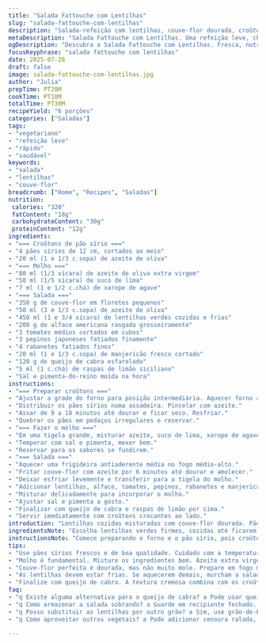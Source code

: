 ```yaml
---
title: "Salada Fattouche com Lentilhas"
slug: "salada-fattouche-com-lentilhas"
description: "Salada-refeição com lentilhas, couve-flor dourada, croûtons crocantes de pão sírio, legumes frescos e queijo branco. Combinação de sabores mediterrâneos, toque cítrico do limão, e ervas frescas. Versão vegetariana sem ovos ou nozes. Combina textura crocante com suculência dos legumes e cremosidade do queijo. Rápida preparação com tempos ajustados para intensificar o sabor e garantir prato leve e nutritivo."
metaDescription: "Salada Fattouche com Lentilhas. Uma refeição leve, cheia de sabor e ideal para dias quentes. Texturas crocantes e legumes frescos."
ogDescription: "Descubra a Salada Fattouche com Lentilhas. Fresca, nutritiva e perfeita para almoços rápidos. Uma explosão de sabores mediterrâneos."
focusKeyphrase: "salada fattouche com lentilhas"
date: 2025-07-28
draft: false
image: salada-fattouche-com-lentilhas.jpg
author: "Julia"
prepTime: PT20M
cookTime: PT10M
totalTime: PT30M
recipeYield: "6 porções"
categories: ["Saladas"]
tags:
- "vegetariano"
- "refeição leve"
- "rápido"
- "saudável"
keywords:
- "salada"
- "lentilhas"
- "couve-flor"
breadcrumb: ["Home", "Recipes", "Saladas"]
nutrition: 
 calories: "320"
 fatContent: "18g"
 carbohydrateContent: "30g"
 proteinContent: "12g"
ingredients:
- "=== Croûtons de pão sírio ==="
- "4 pães sírios de 12 cm, cortados ao meio"
- "20 ml (1 e 1/3 c.sopa) de azeite de oliva"
- "=== Molho ==="
- "80 ml (1/3 xícara) de azeite de oliva extra virgem"
- "50 ml (1/5 xícara) de suco de lima"
- "7 ml (1 e 1/2 c.chá) de xarope de agave"
- "=== Salada ==="
- "350 g de couve-flor em floretes pequenos"
- "50 ml (3 e 1/3 c.sopa) de azeite de oliva"
- "450 ml (1 e 3/4 xícara) de lentilhas verdes cozidas e frias"
- "200 g de alface americana rasgada grosseiramente"
- "3 tomates médios cortados em cubos"
- "3 pepinos japoneses fatiados finamente"
- "4 rabanetes fatiados finos"
- "20 ml (1 e 1/3 c.sopa) de manjericão fresco cortado"
- "120 g de queijo de cabra esfarelado"
- "5 ml (1 c.chá) de raspas de limão siciliano"
- "Sal e pimenta-do-reino moída na hora"
instructions:
- "=== Preparar croûtons ==="
- "Ajustar a grade do forno para posição intermediária. Aquecer forno a 230°C."
- "Distribuir os pães sírios numa assadeira. Pincelar com azeite."
- "Assar de 9 a 10 minutos até dourar e ficar seco. Resfriar."
- "Quebrar os pães em pedaços irregulares e reservar."
- "=== Fazer o molho ==="
- "Em uma tigela grande, misturar azeite, suco de lima, xarope de agave."
- "Temperar com sal e pimenta, mexer bem."
- "Reservar para os sabores se fundirem."
- "=== Salada ==="
- "Aquecer uma frigideira antiaderente média no fogo médio-alto."
- "Fritar couve-flor com azeite por 6 minutos até dourar e amolecer."
- "Deixar esfriar levemente e transferir para a tigela do molho."
- "Adicionar lentilhas, alface, tomates, pepinos, rabanetes e manjericão."
- "Misturar delicadamente para incorporar o molho."
- "Ajustar sal e pimenta a gosto."
- "Finalizar com queijo de cabra e raspas de limão por cima."
- "Servir imediatamente com croûtons crocantes ao lado."
introduction: "Lentilhas cozidas misturadas com couve-flor dourada. Pães sírios viram croûtons crocantes. Ervas frescas entram para dar vida. Tomates e pepinos cortados finos. Rabanetes dão crocância extra. Queijo de cabra no topo, salpicos de limão verde. Molho de azeite com suco cítrico e um toque doce. Uma salada que é refeição, prática e cheia de contrastes. Perfeita para dias quentes ou almoços rápidos. Sem ovos ou nozes, vegetariana. A simplicidade que brilha no prato. Rápido pra fazer, fácil de comer. Texturas, cores, sabores inesperados. Cada mordida diferente, seguindo tradição do Mediterrâneo, adaptada com ingredientes que temos na dispensa brasileira. Para quem gosta de variedade e saúde numa só tigela."
ingredientsNote: "Escolha lentilhas verdes firmes, cozidas até ficarem macias, mas sem desmanchar. O pão sírio pode ser de tamanho médio, ideal para crocância final. Use azeite extra virgem para sabor mais intenso. O limão siciliano pode ser substituído pelo limão Tahiti comum, mas as raspas dão aroma especial. O xarope de agave adoça sem exagerar, mas mel comum é substituto se preferir. Troque a hortelã pela manjericão fresco para toque diferente. A couve-flor fica melhor levemente dourada, não cozida demais para manter textura. Tomate e pepino frescos, firmes. Queijo de cabra substitui feta para gosto mais suave e textura cremosa. Sal e pimenta moída na hora elevam o sabor, coloque aos poucos e ajuste no final."
instructionsNote: "Comece preparando o forno e o pão sírio, pois croûtons precisam esfriar antes de adicionar à salada para manter crocância. Molho emulsifica fácil, utilize uma vasilha grande para misturar tudo depois. Cozinhar couve-flor em frigideira ajuda a dourar por fora, absorve o azeite e o sabor fica mais rico do que cozida no vapor. Lentilhas já devem estar cozidas e frias para não esquentar a salada e amolecer demais. Pique legumes de tamanho uniforme para distribuir o sabor e textura em cada garfada. Ao misturar tudo com o molho, delicadeza necessária para não amassar a alface nem os legumes frescos. Finalizar com o queijo e as raspas transforma visual e paladar. Sirva logo para manter frescor e contraste do crocante dos croûtons."
tips:
- "Use pães sírios frescos e de boa qualidade. Cuidado com a temperatura do forno. O pão sírio deve dourar, mas não queimar. Essa crocância se transforma em croûtons. Então, pincelar bem com azeite. Não esqueça do resfriamento antes de quebrar."
- "Molho é fundamental. Misture os ingredientes bem. Azeite extra virgem é chave para o sabor. O suco de lima traz frescor. E o xarope de agave, um toque doce. Deixe descansar para unir os sabores. Vai fazer diferença na salada."
- "Couve-flor perfeita é dourada, mas não muito mole. Prepare em fogo médio-alto. O ideal é crocância por fora. Consistência certa mantém a textura. E a cor ajuda na apresentação. Vermelho dos rabanetes dá contraste. Capriche nessa parte."
- "As lentilhas devem estar frias. Se aquecerem demais, murcham a salada. Escolha lentilhas verdes firmes, não desmanchadas. Legumes devem ser cortados uniformes. Para ter cada sabor em cada garfada. Salada deve ser leve e refrescante, sem excesso de temperos."
- "Finalize com queijo de cabra. A textura cremosa combina com os croûtons. A raspas de limão siciliano são o toque especial. Tudo fica mais aromático. Sirva logo após preparar para manter o frescor. É crucial manter a crocância e vibrância da salada."
faq:
- "q Existe alguma alternativa para o queijo de cabra? a Pode usar queijo feta, mas não vai ter o mesmo sabor. Ou tofu para opção vegana. Lembre-se que o queijo de cabra é mais cremoso. Isso faz diferença na textura."
- "q Como armazenar a salada sobrando? a Guarde em recipiente fechado. Melhor sem os croûtons. Esses ficam moles depois de algum tempo. A mistura de legumes dura um ou dois dias. Certifique-se que tudo esteja fresco na hora de servir."
- "q Posso substituir as lentilhas por outro grão? a Sim, use grão-de-bico ou até quinoa. Mas o sabor muda, cada grão tem identidade. Lentilhas são ideais por textura e nutrição. Mas outras opções funcionam. Cuidado com a consistência."
- "q Como aproveitar outros vegetais? a Pode adicionar cenoura ralada, pimentão, abobrinha. Mas misture com cuidado. Não sobrecarregue a salada. Lembre-se que cada elemento deve brilhar individualmente. O equilíbrio é o segredo."

---
```

